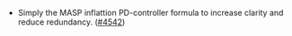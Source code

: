 - Simply the MASP inflattion PD-controller formula to increase clarity and
  reduce redundancy. ([\#4542](https://github.com/anoma/namada/pull/4542))